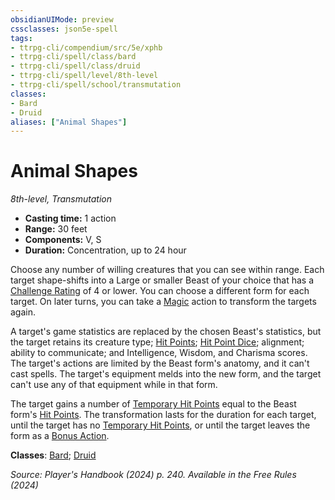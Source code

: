 ```yaml
---
obsidianUIMode: preview
cssclasses: json5e-spell
tags:
- ttrpg-cli/compendium/src/5e/xphb
- ttrpg-cli/spell/class/bard
- ttrpg-cli/spell/class/druid
- ttrpg-cli/spell/level/8th-level
- ttrpg-cli/spell/school/transmutation
classes:
- Bard
- Druid
aliases: ["Animal Shapes"]
---
```

# Animal Shapes
*8th-level, Transmutation*  


- **Casting time:** 1 action
- **Range:** 30 feet
- **Components:** V, S
- **Duration:** Concentration, up to 24 hour

Choose any number of willing creatures that you can see within range. Each target shape-shifts into a Large or smaller Beast of your choice that has a [Challenge Rating](3-Mechanics/CLI/rules/variant-rules/challenge-rating-xphb.md) of 4 or lower. You can choose a different form for each target. On later turns, you can take a [Magic](3-Mechanics/CLI/rules/actions.md#Magic) action to transform the targets again.

A target's game statistics are replaced by the chosen Beast's statistics, but the target retains its creature type; [Hit Points](3-Mechanics/CLI/rules/variant-rules/hit-points-xphb.md); [Hit Point Dice](3-Mechanics/CLI/rules/variant-rules/hit-point-dice-xphb.md); alignment; ability to communicate; and Intelligence, Wisdom, and Charisma scores. The target's actions are limited by the Beast form's anatomy, and it can't cast spells. The target's equipment melds into the new form, and the target can't use any of that equipment while in that form.

The target gains a number of [Temporary Hit Points](3-Mechanics/CLI/rules/variant-rules/temporary-hit-points-xphb.md) equal to the Beast form's [Hit Points](3-Mechanics/CLI/rules/variant-rules/hit-points-xphb.md). The transformation lasts for the duration for each target, until the target has no [Temporary Hit Points](3-Mechanics/CLI/rules/variant-rules/temporary-hit-points-xphb.md), or until the target leaves the form as a [Bonus Action](3-Mechanics/CLI/rules/variant-rules/bonus-action-xphb.md).

**Classes**: [Bard](list-spells-classes-bard); [Druid](list-spells-classes-druid)

*Source: Player's Handbook (2024) p. 240. Available in the Free Rules (2024)*